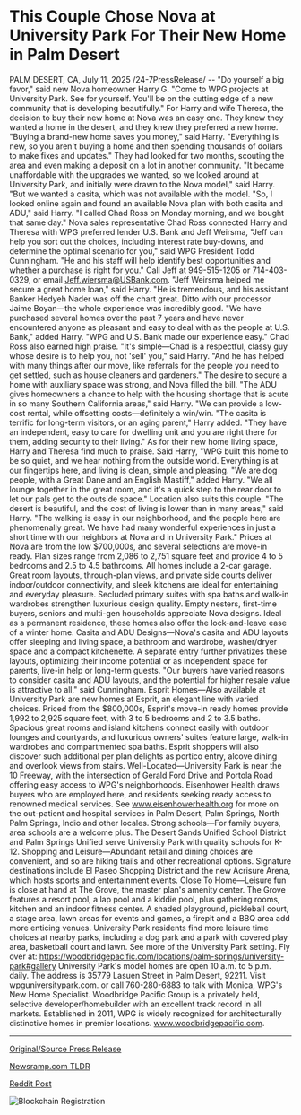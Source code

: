# This Couple Chose Nova at University Park For Their New Home in Palm Desert

PALM DESERT, CA, July 11, 2025 /24-7PressRelease/ -- "Do yourself a big favor," said new Nova homeowner Harry G. "Come to WPG projects at University Park. See for yourself. You'll be on the cutting edge of a new community that is developing beautifully."  For Harry and wife Theresa, the decision to buy their new home at Nova was an easy one. They knew they wanted a home in the desert, and they knew they preferred a new home.   "Buying a brand-new home saves you money," said Harry. "Everything is new, so you aren't buying a home and then spending thousands of dollars to make fixes and updates."  They had looked for two months, scouting the area and even making a deposit on a lot in another community. "It became unaffordable with the upgrades we wanted, so we looked around at University Park, and initially were drawn to the Nova model," said Harry. "But we wanted a casita, which was not available with the model.   "So, I looked online again and found an available Nova plan with both casita and ADU," said Harry. "I called Chad Ross on Monday morning, and we bought that same day."  Nova sales representative Chad Ross connected Harry and Theresa with WPG preferred lender U.S. Bank and Jeff Weirsma, "Jeff can help you sort out the choices, including interest rate buy-downs, and determine the optimal scenario for you," said WPG President Todd Cunningham. "He and his staff will help identify best opportunities and whether a purchase is right for you." Call Jeff at 949-515-1205 or 714-403-0329, or email Jeff.wiersma@USBank.com.   "Jeff Weirsma helped me secure a great home loan," said Harry. "He is tremendous, and his assistant Banker Hedyeh Nader was off the chart great. Ditto with our processor Jaime Boyan—the whole experience was incredibly good.  "We have purchased several homes over the past 7 years and have never encountered anyone as pleasant and easy to deal with as the people at U.S. Bank," added Harry. "WPG and U.S. Bank made our experience easy."  Chad Ross also earned high praise. "It's simple—Chad is a respectful, classy guy whose desire is to help you, not 'sell' you," said Harry. "And he has helped with many things after our move, like referrals for the people you need to get settled, such as house cleaners and gardeners."  The desire to secure a home with auxiliary space was strong, and Nova filled the bill. "The ADU gives homeowners a chance to help with the housing shortage that is acute in so many Southern California areas," said Harry. "We can provide a low-cost rental, while offsetting costs—definitely a win/win.   "The casita is terrific for long-term visitors, or an aging parent," Harry added. "They have an independent, easy to care for dwelling unit and you are right there for them, adding security to their living."  As for their new home living space, Harry and Theresa find much to praise. Said Harry, "WPG built this home to be so quiet, and we hear nothing from the outside world. Everything is at our fingertips here, and living is clean, simple and pleasing.  "We are dog people, with a Great Dane and an English Mastiff," added Harry. "We all lounge together in the great room, and it's a quick step to the rear door to let our pals get to the outside space."  Location also suits this couple. "The desert is beautiful, and the cost of living is lower than in many areas," said Harry. "The walking is easy in our neighborhood, and the people here are phenomenally great. We have had many wonderful experiences in just a short time with our neighbors at Nova and in University Park."  Prices at Nova are from the low $700,000s, and several selections are move-in ready. Plan sizes range from 2,086 to 2,751 square feet and provide 4 to 5 bedrooms and 2.5 to 4.5 bathrooms. All homes include a 2-car garage. Great room layouts, through-plan views, and private side courts deliver indoor/outdoor connectivity, and sleek kitchens are ideal for entertaining and everyday pleasure. Secluded primary suites with spa baths and walk-in wardrobes strengthen luxurious design quality.  Empty nesters, first-time buyers, seniors and multi-gen households appreciate Nova designs. Ideal as a permanent residence, these homes also offer the lock-and-leave ease of a winter home.  Casita and ADU Designs—Nova's casita and ADU layouts offer sleeping and living space, a bathroom and wardrobe, washer/dryer space and a compact kitchenette. A separate entry further privatizes these layouts, optimizing their income potential or as independent space for parents, live-in help or long-term guests. "Our buyers have varied reasons to consider casita and ADU layouts, and the potential for higher resale value is attractive to all," said Cunningham.  Esprit Homes—Also available at University Park are new homes at Esprit, an elegant line with varied choices. Priced from the $800,000s, Esprit's move-in ready homes provide 1,992 to 2,925 square feet, with 3 to 5 bedrooms and 2 to 3.5 baths. Spacious great rooms and island kitchens connect easily with outdoor lounges and courtyards, and luxurious owners' suites feature large, walk-in wardrobes and compartmented spa baths. Esprit shoppers will also discover such additional per plan delights as portico entry, alcove dining and overlook views from stairs.   Well-Located—University Park is near the 10 Freeway, with the intersection of Gerald Ford Drive and Portola Road offering easy access to WPG's neighborhoods. Eisenhower Health draws buyers who are employed here, and residents seeking ready access to renowned medical services. See www.eisenhowerhealth.org for more on the out-patient and hospital services in Palm Desert, Palm Springs, North Palm Springs, Indio and other locales.   Strong schools—For family buyers, area schools are a welcome plus. The Desert Sands Unified School District and Palm Springs Unified serve University Park with quality schools for K-12.   Shopping and Leisure—Abundant retail and dining choices are convenient, and so are hiking trails and other recreational options. Signature destinations include El Paseo Shopping District and the new Acrisure Arena, which hosts sports and entertainment events.   Close To Home—Leisure fun is close at hand at The Grove, the master plan's amenity center. The Grove features a resort pool, a lap pool and a kiddie pool, plus gathering rooms, kitchen and an indoor fitness center. A shaded playground, pickleball court, a stage area, lawn areas for events and games, a firepit and a BBQ area add more enticing venues.   University Park residents find more leisure time choices at nearby parks, including a dog park and a park with covered play area, basketball court and lawn. See more of the University Park setting. Fly over at: https://woodbridgepacific.com/locations/palm-springs/university-park#gallery  University Park's model homes are open 10 a.m. to 5 p.m. daily. The address is 35779 Lasuen Street in Palm Desert, 92211. Visit wpguniversitypark.com. or call 760-280-6883 to talk with Monica, WPG's New Home Specialist.  Woodbridge Pacific Group is a privately held, selective developer/homebuilder with an excellent track record in all markets. Established in 2011, WPG is widely recognized for architecturally distinctive homes in premier locations. www.woodbridgepacific.com. 

---

[Original/Source Press Release](https://www.24-7pressrelease.com/press-release/524807/this-couple-chose-nova-at-university-park-for-their-new-home-in-palm-desert)
                    

[Newsramp.com TLDR](https://newsramp.com/curated-news/new-homeowners-rave-about-nova-homes-at-university-park/173d2bc8364ad2db928813cfbc1ca675) 

 



[Reddit Post](https://www.reddit.com/r/Business_NewsRamp/comments/1lxkxtn/new_homeowners_rave_about_nova_homes_at/) 



![Blockchain Registration](https://cdn.newsramp.app/24-7PressRelease/qrcode/257/11/leanTcaL.webp)